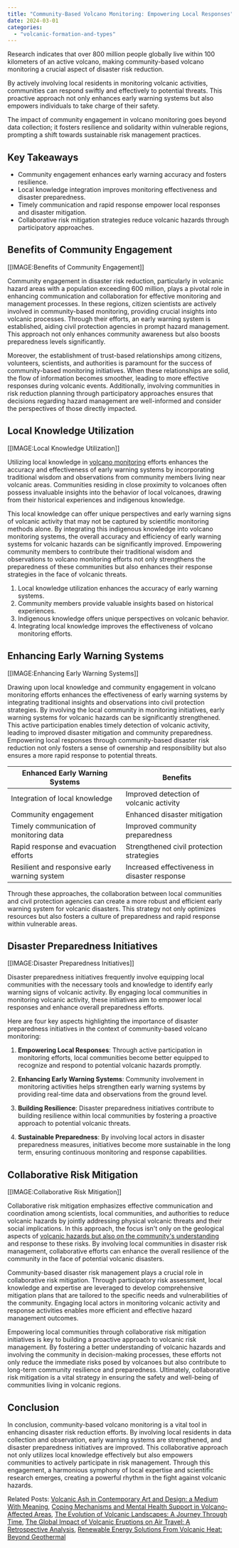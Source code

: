 ```yaml
---
title: "Community-Based Volcano Monitoring: Empowering Local Responses"
date: 2024-03-01
categories: 
  - "volcanic-formation-and-types"
---
```


Research indicates that over 800 million people globally live within 100 kilometers of an active volcano, making community-based volcano monitoring a crucial aspect of disaster risk reduction.

By actively involving local residents in monitoring volcanic activities, communities can respond swiftly and effectively to potential threats. This proactive approach not only enhances early warning systems but also empowers individuals to take charge of their safety.

The impact of community engagement in volcano monitoring goes beyond data collection; it fosters resilience and solidarity within vulnerable regions, prompting a shift towards sustainable risk management practices.

## Key Takeaways

- Community engagement enhances early warning accuracy and fosters resilience.
- Local knowledge integration improves monitoring effectiveness and disaster preparedness.
- Timely communication and rapid response empower local responses and disaster mitigation.
- Collaborative risk mitigation strategies reduce volcanic hazards through participatory approaches.

## Benefits of Community Engagement

\[\[IMAGE:Benefits of Community Engagement\]\]

Community engagement in disaster risk reduction, particularly in volcanic hazard areas with a population exceeding 600 million, plays a pivotal role in enhancing communication and collaboration for effective monitoring and management processes. In these regions, citizen scientists are actively involved in community-based monitoring, providing crucial insights into volcanic processes. Through their efforts, an early warning system is established, aiding civil protection agencies in prompt hazard management. This approach not only enhances community awareness but also boosts preparedness levels significantly.

Moreover, the establishment of trust-based relationships among citizens, volunteers, scientists, and authorities is paramount for the success of community-based monitoring initiatives. When these relationships are solid, the flow of information becomes smoother, leading to more effective responses during volcanic events. Additionally, involving communities in risk reduction planning through participatory approaches ensures that decisions regarding hazard management are well-informed and consider the perspectives of those directly impacted.

## Local Knowledge Utilization

\[\[IMAGE:Local Knowledge Utilization\]\]

Utilizing local knowledge in [volcano monitoring](https://magmamatters.com/the-art-and-science-of-volcano-monitoring/ "The Art and Science of Volcano Monitoring") efforts enhances the accuracy and effectiveness of early warning systems by incorporating traditional wisdom and observations from community members living near volcanic areas. Communities residing in close proximity to volcanoes often possess invaluable insights into the behavior of local volcanoes, drawing from their historical experiences and indigenous knowledge.

This local knowledge can offer unique perspectives and early warning signs of volcanic activity that may not be captured by scientific monitoring methods alone. By integrating this indigenous knowledge into volcano monitoring systems, the overall accuracy and efficiency of early warning systems for volcanic hazards can be significantly improved. Empowering community members to contribute their traditional wisdom and observations to volcano monitoring efforts not only strengthens the preparedness of these communities but also enhances their response strategies in the face of volcanic threats.

1. Local knowledge utilization enhances the accuracy of early warning systems.
2. Community members provide valuable insights based on historical experiences.
3. Indigenous knowledge offers unique perspectives on volcanic behavior.
4. Integrating local knowledge improves the effectiveness of volcano monitoring efforts.

## Enhancing Early Warning Systems

\[\[IMAGE:Enhancing Early Warning Systems\]\]

Drawing upon local knowledge and community engagement in volcano monitoring efforts enhances the effectiveness of early warning systems by integrating traditional insights and observations into civil protection strategies. By involving the local community in monitoring initiatives, early warning systems for volcanic hazards can be significantly strengthened. This active participation enables timely detection of volcanic activity, leading to improved disaster mitigation and community preparedness. Empowering local responses through community-based disaster risk reduction not only fosters a sense of ownership and responsibility but also ensures a more rapid response to potential threats.

| Enhanced Early Warning Systems | Benefits |
| --- | --- |
| Integration of local knowledge | Improved detection of volcanic activity |
| Community engagement | Enhanced disaster mitigation |
| Timely communication of monitoring data | Improved community preparedness |
| Rapid response and evacuation efforts | Strengthened civil protection strategies |
| Resilient and responsive early warning system | Increased effectiveness in disaster response |

Through these approaches, the collaboration between local communities and civil protection agencies can create a more robust and efficient early warning system for volcanic disasters. This strategy not only optimizes resources but also fosters a culture of preparedness and rapid response within vulnerable areas.

## Disaster Preparedness Initiatives

\[\[IMAGE:Disaster Preparedness Initiatives\]\]

Disaster preparedness initiatives frequently involve equipping local communities with the necessary tools and knowledge to identify early warning signs of volcanic activity. By engaging local communities in monitoring volcanic activity, these initiatives aim to empower local responses and enhance overall preparedness efforts.

Here are four key aspects highlighting the importance of disaster preparedness initiatives in the context of community-based volcano monitoring:

1. **Empowering Local Responses**: Through active participation in monitoring efforts, local communities become better equipped to recognize and respond to potential volcanic hazards promptly.
    
2. **Enhancing Early Warning Systems**: Community involvement in monitoring activities helps strengthen early warning systems by providing real-time data and observations from the ground level.
    
3. **Building Resilience**: Disaster preparedness initiatives contribute to building resilience within local communities by fostering a proactive approach to potential volcanic threats.
    
4. **Sustainable Preparedness**: By involving local actors in disaster preparedness measures, initiatives become more sustainable in the long term, ensuring continuous monitoring and response capabilities.
    

## Collaborative Risk Mitigation

\[\[IMAGE:Collaborative Risk Mitigation\]\]

Collaborative risk mitigation emphasizes effective communication and coordination among scientists, local communities, and authorities to reduce volcanic hazards by jointly addressing physical volcanic threats and their social implications. In this approach, the focus isn't only on the geological aspects of [volcanic hazards but also on the community's understanding](https://magmamatters.com/understanding-volcanic-formation-a-comprehensive-guide/ "Understanding Volcanic Formation: A Comprehensive Guide") and response to these risks. By involving local communities in disaster risk management, collaborative efforts can enhance the overall resilience of the community in the face of potential volcanic disasters.

Community-based disaster risk management plays a crucial role in collaborative risk mitigation. Through participatory risk assessment, local knowledge and expertise are leveraged to develop comprehensive mitigation plans that are tailored to the specific needs and vulnerabilities of the community. Engaging local actors in monitoring volcanic activity and response activities enables more efficient and effective hazard management outcomes.

Empowering local communities through collaborative risk mitigation initiatives is key to building a proactive approach to volcanic risk management. By fostering a better understanding of volcanic hazards and involving the community in decision-making processes, these efforts not only reduce the immediate risks posed by volcanoes but also contribute to long-term community resilience and preparedness. Ultimately, collaborative risk mitigation is a vital strategy in ensuring the safety and well-being of communities living in volcanic regions.

## Conclusion

In conclusion, community-based volcano monitoring is a vital tool in enhancing disaster risk reduction efforts. By involving local residents in data collection and observation, early warning systems are strengthened, and disaster preparedness initiatives are improved. This collaborative approach not only utilizes local knowledge effectively but also empowers communities to actively participate in risk management. Through this engagement, a harmonious symphony of local expertise and scientific research emerges, creating a powerful rhythm in the fight against volcanic hazards.

Related Posts: [Volcanic Ash in Contemporary Art and Design: a Medium With Meaning](https://magmamatters.com/volcanic-ash-in-contemporary-art-and-design-a-medium-with-meaning-2/), [Coping Mechanisms and Mental Health Support in Volcano-Affected Areas](https://magmamatters.com/coping-mechanisms-and-mental-health-support-in-volcano-affected-areas-2/), [The Evolution of Volcanic Landscapes: A Journey Through Time](https://magmamatters.com/the-evolution-of-volcanic-landscapes-a-journey-through-time-2/), [The Global Impact of Volcanic Eruptions on Air Travel: A Retrospective Analysis](https://magmamatters.com/the-global-impact-of-volcanic-eruptions-on-air-travel-a-retrospective-analysis-2/), [Renewable Energy Solutions From Volcanic Heat: Beyond Geothermal](https://magmamatters.com/renewable-energy-solutions-from-volcanic-heat-beyond-geothermal-2/)
